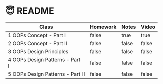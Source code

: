 # 😇 README

<table><thead><tr><th>Class</th><th data-type="checkbox">Homework</th><th data-type="checkbox">Notes</th><th data-type="checkbox">Video</th></tr></thead><tbody><tr><td>1 OOPs Concept - Part I</td><td>false</td><td>true</td><td>true</td></tr><tr><td>2 OOPs Concept - Part II</td><td>false</td><td>false</td><td>false</td></tr><tr><td>3 OOPs Design Principles</td><td>false</td><td>false</td><td>false</td></tr><tr><td>4 OOPs Design Patterns - Part <br>I</td><td>false</td><td>false</td><td>false</td></tr><tr><td>5 OOPs Design Patterns - Part II </td><td>false</td><td>false</td><td>false</td></tr></tbody></table>

